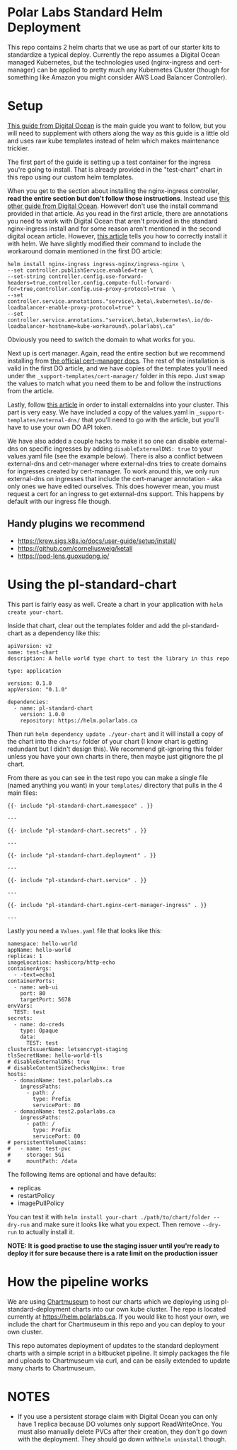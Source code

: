# Polar Labs Standard Helm Deployment #

This repo contains 2 helm charts that we use as part of our starter kits to standardize a typical deploy. Currently the repo assumes a Digital Ocean managed Kubernetes, but the technologies used (nginx-ingress and cert-manager) can be applied to pretty much any Kubernetes Cluster (though for something like Amazon you might consider AWS Load Balancer Controller).

# Setup

[This guide from Digital Ocean](https://www.digitalocean.com/community/tutorials/how-to-set-up-an-nginx-ingress-with-cert-manager-on-digitalocean-kubernetes) is the main guide you want to follow, but you will need to supplement with others along the way as this guide is a little old and uses raw kube templates instead of helm which makes maintenance trickier.

The first part of the guide is setting up a test container for the ingress you're going to install. That is already provided in the "test-chart" chart in this repo using our custom helm templates.

When you get to the section about installing the nginx-ingress controller, **read the entire section but don't follow those instructions**. Instead use [this other guide from Digital Ocean](https://www.digitalocean.com/community/tutorials/how-to-set-up-an-nginx-ingress-on-digitalocean-kubernetes-using-helm). However! don't use the install command provided in that article. As you read in the first article, there are annotations you need to work with Digital Ocean that aren't provided in the standard nginx-ingress install and for some reason aren't mentioned in the second digital ocean article. However, [this article](https://www.shebanglabs.io/set-up-nginx-ingress-proxy-protocol-on-digitalocean/) tells you how to correctly install it with helm. We have slightly modified their command to include the workaround domain mentioned in the first DO article:

```
helm install nginx-ingress ingress-nginx/ingress-nginx \
--set controller.publishService.enabled=true \
--set-string controller.config.use-forward-headers=true,controller.config.compute-full-forward-for=true,controller.config.use-proxy-protocol=true  \
--set controller.service.annotations."service\.beta\.kubernetes\.io/do-loadbalancer-enable-proxy-protocol=true" \
--set controller.service.annotations."service\.beta\.kubernetes\.io/do-loadbalancer-hostname=kube-workaround\.polarlabs\.ca"
```

Obviously you need to switch the domain to what works for you.

Next up is cert manager. Again, read the entire section but we recommend installing from [the official cert-manager docs](https://cert-manager.io/docs/installation/helm/). The rest of the installation is valid in the first DO article, and we have copies of the templates you'll need under the `_support-templates/cert-manager/` folder in this repo. Just swap the values to match what you need them to be and follow the instructions from the article.

Lastly, follow [this article](https://www.digitalocean.com/community/tutorials/how-to-automatically-manage-dns-records-from-digitalocean-kubernetes-using-externaldns) in order to install externaldns into your cluster. This part is very easy. We have included a copy of the values.yaml in `_support-templates/external-dns/` that you'll need to go with the article, but you'll have to use your own DO API token.

We have also added a couple hacks to make it so one can disable external-dns on specific ingresses by adding `disableExternalDNS: true` to your values.yaml file (see the example below). There is also a conflict between external-dns and cetr-manager where external-dns tries to create domains for ingresses created by cert-manager. To work around this, we only run external-dns on ingresses that include the cert-manager annotation - aka only ones we have edited ourselves. This does however mean, you must request a cert for an ingress to get external-dns support. This happens by default with our ingress file though.

## Handy plugins we recommend

- https://krew.sigs.k8s.io/docs/user-guide/setup/install/
- https://github.com/corneliusweig/ketall
- https://pod-lens.guoxudong.io/

# Using the pl-standard-chart

This part is fairly easy as well. Create a chart in your application with `helm create your-chart`.

Inside that chart, clear out the templates folder and add the pl-standard-chart as a dependency like this:

```
apiVersion: v2
name: test-chart
description: A hello world type chart to test the library in this repo

type: application

version: 0.1.0
appVersion: "0.1.0"

dependencies:
  - name: pl-standard-chart
    version: 1.0.0
    repository: https://helm.polarlabs.ca

```

Then run `helm dependency update ./your-chart` and it will install a copy of the chart into the `charts/` folder of your chart (I know chart is getting redundant but I didn't design this). We recommend git-ignoring this folder unless you have your own charts in there, then maybe just gitignore the pl chart.

From there as you can see in the test repo you can make a single file (named anything you want) in your `templates/` directory that pulls in the 4 main files:

```
{{- include "pl-standard-chart.namespace" . }}

---

{{- include "pl-standard-chart.secrets" . }}

---

{{- include "pl-standard-chart.deployment" . }}

---

{{- include "pl-standard-chart.service" . }}

---

{{- include "pl-standard-chart.nginx-cert-manager-ingress" . }}

---
```

Lastly you need a `Values.yaml` file that looks like this:

```
namespace: hello-world
appName: hello-world
replicas: 1
imageLocation: hashicorp/http-echo
containerArgs:
  - -text=echo1
containerPorts:
  - name: web-ui
    port: 80
    targetPort: 5678
envVars:
  TEST: test
secrets:
  - name: do-creds
    type: Opaque
    data:
      TEST: test
clusterIssuerName: letsencrypt-staging
tlsSecretName: hello-world-tls
# disableExternalDNS: true
# disableContentSizeChecksNginx: true
hosts:
  - domainName: test.polarlabs.ca
    ingressPaths:
      - path: /
        type: Prefix
        servicePort: 80
  - domainName: test2.polarlabs.ca
    ingressPaths:
      - path: /
        type: Prefix
        servicePort: 80
# persistentVolumeClaims:
#   - name: test-pvc
#     storage: 5Gi
#     mountPath: /data
```

The following items are optional and have defaults:

- replicas
- restartPolicy
- imagePullPolicy

You can test it with `helm install your-chart ./path/to/chart/folder --dry-run` and make sure it looks like what you expect. Then remove `--dry-run` to actually install it.

**NOTE: It is good practise to use the staging issuer until you're ready to deploy it for sure because there is a rate limit on the production issuer** 

# How the pipeline works

We are using [Chartmuseum](https://github.com/helm/chartmuseum) to host our charts which we deploying using pl-standard-deployment charts into our own kube cluster. The repo is located currently at https://helm.polarlabs.ca. If you would like to host your own, we include the chart for Chartmuseum in this repo and you can deploy to your own cluster.

This repo automates deployment of updates to the standard deployment charts with a simple script in a bitbucket pipeline. It simply packages the file and uploads to Chartmuseum via curl, and can be easily extended to update many charts to Chartmuseum.


# NOTES #

- If you use a persistent storage claim with Digital Ocean you can only have 1 replica because DO volumes only support ReadWriteOnce. You must also manually delete PVCs after their creation, they don't go down with the deployment. They should go down with`helm uninstall` though.